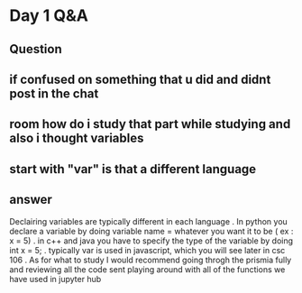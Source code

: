 # Day 1 Q&A

## Question 

## if confused on something that u did and didnt post in the chat 
## room how do i study that part while studying and also i thought variables 
## start with "var" is that a different language 

## answer 

Declairing variables are typically different in each language . In python you declare a variable by doing 
variable name = whatever you want it to be ( ex : x = 5)  . in c++ and java you have to specify the type of the variable
by doing int x = 5; . typically var is used in javascript, which you will see later in csc 106 . As for what to study 
I would recommend going throgh the prismia fully and reviewing all the code sent playing around with all of the functions
we have used in jupyter hub 
